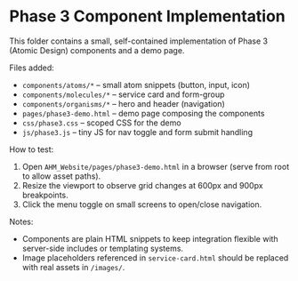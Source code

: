 # Phase 3 Component Implementation

This folder contains a small, self-contained implementation of Phase 3 (Atomic Design) components and a demo page.

Files added:
- `components/atoms/*` – small atom snippets (button, input, icon)
- `components/molecules/*` – service card and form-group
- `components/organisms/*` – hero and header (navigation)
- `pages/phase3-demo.html` – demo page composing the components
- `css/phase3.css` – scoped CSS for the demo
- `js/phase3.js` – tiny JS for nav toggle and form submit handling

How to test:
1. Open `AHM_Website/pages/phase3-demo.html` in a browser (serve from root to allow asset paths).
2. Resize the viewport to observe grid changes at 600px and 900px breakpoints.
3. Click the menu toggle on small screens to open/close navigation.

Notes:
- Components are plain HTML snippets to keep integration flexible with server-side includes or templating systems.
- Image placeholders referenced in `service-card.html` should be replaced with real assets in `/images/`.
